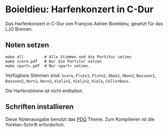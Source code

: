 # Boieldieu: Harfenkonzert in C-Dur

Das Harfenkonzert in C-Dur von François Adrien Boieldieu, gesetzt für das LJO Bremen.

## Noten setzen

```shell
make all         # Alle Stimmen und die Partitur setzen
make score.pdf   # Nur die Partitur setzen
make <part>.pdf  # Nur <part> setzen.
```

Verfügbare Stimmen sind: `Score`, `Flute1`, `Flute2`, `Oboe1`, `Oboe2`, `Bassoon1`, `Bassoon2`, `Horn1`, `Horn2`, `Violin1`, `Violin2`, `Viola`, `Cello+Bass`.

Die Harfenstimme ist nicht enthalten.

## Schriften installieren

Diese Notenausgabe benutzt das [PDQ](https://github.com/Codello/pdq) Theme. Zum Kompilieren ist die Yorkten-Schrift erforderlich.

